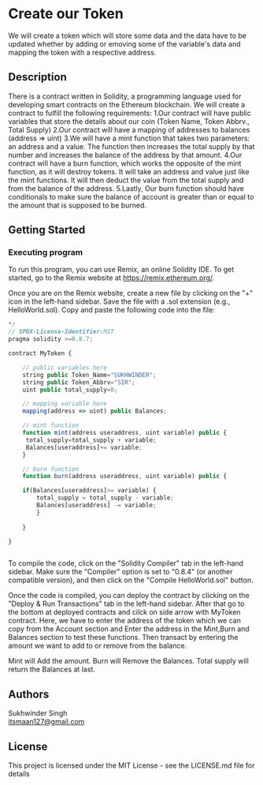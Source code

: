 # Create our Token

We will create a token which will store some data and the data have to be updated whether by adding or emoving some of the variable's data and mapping the token with a respective address.

## Description

There is a contract written in Solidity, a programming language used for developing smart contracts on the Ethereum blockchain. We will create a contract to fulfill the following requirements: 1.Our contract will have public variables that store the details about our coin (Token Name, Token Abbrv., Total Supply) 2.Our contract will have a mapping of addresses to balances (address => uint) 3.We will have a mint function that takes two parameters: an address and a value. The function then increases the total supply by that number and increases the balance of the address by that amount. 4.Our contract will have a burn function, which works the opposite of the mint function, as it will destroy tokens. It will take an address and value just like the mint functions. It will then deduct the value from the total supply and from the balance of the address. 5.Lastly, Our burn function should have conditionals to make sure the balance of account is greater than or equal to the amount that is supposed to be burned.

## Getting Started

### Executing program

To run this program, you can use Remix, an online Solidity IDE. To get started, go to the Remix website at https://remix.ethereum.org/.

Once you are on the Remix website, create a new file by clicking on the "+" icon in the left-hand sidebar. Save the file with a .sol extension (e.g., HelloWorld.sol). Copy and paste the following code into the file:

```javascript
*/
// SPDX-License-Identifier:MIT
pragma solidity >=0.8.7;

contract MyToken {

    // public variables here
    string public Token_Name="SUKHWINDER";
    string public Token_Abbrv="SIR";
    uint public total_supply=0;

    // mapping variable here
    mapping(address => uint) public Balances;

    // mint function
    function mint(address useraddress, uint variable) public {
     total_supply=total_supply + variable;
     Balances[useraddress]+= variable;
    }

    // burn function
    function burn(address useraddress, uint variable) public {

    if(Balances[useraddress]>= variable) {
        total_supply = total_supply - variable;
        Balances[useraddress] -= variable;
        }
    
    }

}



```

To compile the code, click on the "Solidity Compiler" tab in the left-hand sidebar. Make sure the "Compiler" option is set to "0.8.4" (or another compatible version), and then click on the "Compile HelloWorld.sol" button.

Once the code is compiled, you can deploy the contract by clicking on the "Deploy & Run Transactions" tab in the left-hand sidebar. After that go to the bottom at deployed contracts  and cilck on side arrow with MyToken contract. Here, we have to enter the address of the token which we can copy from the Account section and Enter the address in the Mint,Burn and Balances section to test these functions.
Then transact by entering the amount we want to add to or remove from the balance.

Mint will Add the amount.
Burn will Remove the Balances.
Total supply will return the Balances at last.

## Authors

Sukhwinder Singh  
itsmaan127@gmail.com


## License

This project is licensed under the MIT License - see the LICENSE.md file for details

